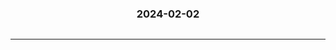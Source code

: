 <h3 style="text-align: center; padding-bottom: 14px">2024-02-02</h3>


-------------------------------------



